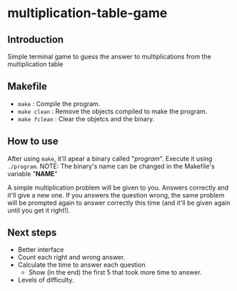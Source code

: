 # multiplication-table-game

## Introduction
Simple terminal game to guess the answer to multiplications from the multiplication table

## Makefile
* ```make``` : Compile the program.
* ```make clean``` : Remove the objects compiled to make the program.
* ```make fclean``` : Clear the objetcs and the binary.

## How to use
After using ```make```, it'll apear a binary called "*program*". Execute it using ```./program```.
NOTE: The binary's name can be changed in the Makefile's variable "**NAME**"

A simple multiplication problem will be given to you.
Answers correctly and it'll give a new one. If you answers the question wrong, the same problem will be prompted again to answer correctly this time (and it'll be given again until you get it right!).

## Next steps
* Better interface
* Count each right and wrong answer.
* Calculate the time to answer each question
	* Show (in the end) the first 5 that took more time to answer.
* Levels of difficulty.